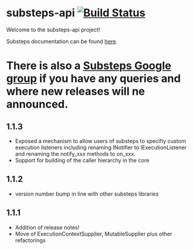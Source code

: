 substeps-api [![Build Status](https://travis-ci.org/G2G3Digital/substeps-api.svg)](https://travis-ci.org/G2G3Digital/substeps-api)
============

Welcome to the substeps-api project!

Substeps documentation can be found [here](http://substeps.technophobia.com/ "Substeps documentation").  

There is also a [Substeps Google group](http://groups.google.com/group/substeps?hl=en-GB "Substeps Google group") if you have any queries and where new releases will ne announced.
=============

1.1.3
-----
* Exposed a mechanism to allow users of substeps to specifiy custom execution listeners including renaming INotifier to IExecutionListener and renaming the notify_xxx methods to on_xxx.
* Support for building of the caller hierarchy in the core

1.1.2
-----
* version number bump in line with other substeps libraries

1.1.1
-----
* Addition of release notes!
* Move of ExecutionContextSupplier, MutableSupplier plus other refactorings
